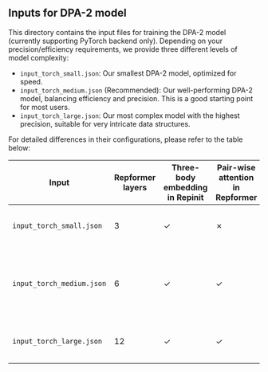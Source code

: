 ## Inputs for DPA-2 model

This directory contains the input files for training the DPA-2 model (currently supporting PyTorch backend only). Depending on your precision/efficiency requirements, we provide three different levels of model complexity:

- `input_torch_small.json`: Our smallest DPA-2 model, optimized for speed.
- `input_torch_medium.json` (Recommended): Our well-performing DPA-2 model, balancing efficiency and precision. This is a good starting point for most users.
- `input_torch_large.json`: Our most complex model with the highest precision, suitable for very intricate data structures.

For detailed differences in their configurations, please refer to the table below:

| Input                     | Repformer layers | Three-body embedding in Repinit | Pair-wise attention in Repformer | Tuned sub-structures in [#4089](https://github.com/deepmodeling/deepmd-kit/pull/4089) | Description                                                                  |
| ------------------------- | ---------------- | ------------------------------- | -------------------------------- | ------------------------------------------------------------------------------------- | ---------------------------------------------------------------------------- |
| `input_torch_small.json`  | 3                | ✓                               | ✗                                | ✓                                                                                     | Smallest DPA-2 model, optimized for speed.                                   |
| `input_torch_medium.json` | 6                | ✓                               | ✓                                | ✓                                                                                     | Recommended well-performing DPA-2 model, balancing efficiency and precision. |
| `input_torch_large.json`  | 12               | ✓                               | ✓                                | ✓                                                                                     | Most complex model with the highest precision.                               |
